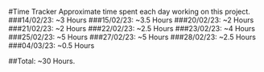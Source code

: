 #Time Tracker
Approximate time spent each day working on this project.
###14/02/23: ~3 Hours
###15/02/23: ~3.5 Hours
###20/02/23: ~2 Hours
###21/02/23: ~2 Hours
###22/02/23: ~2.5 Hours
###23/02/23: ~4 Hours
###25/02/23: ~5 Hours
###27/02/23: ~5 Hours
###28/02/23: ~2.5 Hours
###04/03/23: ~0.5 Hours

##Total: ~30 Hours.